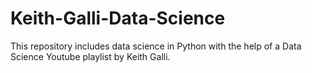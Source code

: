 # Keith-Galli-Data-Science
This repository includes data science in Python with the help of a Data Science Youtube playlist by Keith Galli.
